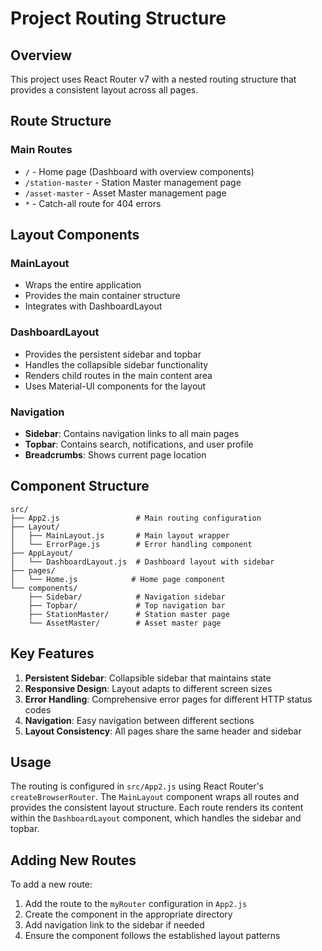 # Project Routing Structure

## Overview
This project uses React Router v7 with a nested routing structure that provides a consistent layout across all pages.

## Route Structure

### Main Routes
- `/` - Home page (Dashboard with overview components)
- `/station-master` - Station Master management page
- `/asset-master` - Asset Master management page
- `*` - Catch-all route for 404 errors

## Layout Components

### MainLayout
- Wraps the entire application
- Provides the main container structure
- Integrates with DashboardLayout

### DashboardLayout
- Provides the persistent sidebar and topbar
- Handles the collapsible sidebar functionality
- Renders child routes in the main content area
- Uses Material-UI components for the layout

### Navigation
- **Sidebar**: Contains navigation links to all main pages
- **Topbar**: Contains search, notifications, and user profile
- **Breadcrumbs**: Shows current page location

## Component Structure

```
src/
├── App2.js                 # Main routing configuration
├── Layout/
│   ├── MainLayout.js       # Main layout wrapper
│   └── ErrorPage.js        # Error handling component
├── AppLayout/
│   └── DashboardLayout.js  # Dashboard layout with sidebar
├── pages/
│   └── Home.js            # Home page component
└── components/
    ├── Sidebar/            # Navigation sidebar
    ├── Topbar/             # Top navigation bar
    ├── StationMaster/      # Station master page
    └── AssetMaster/        # Asset master page
```

## Key Features

1. **Persistent Sidebar**: Collapsible sidebar that maintains state
2. **Responsive Design**: Layout adapts to different screen sizes
3. **Error Handling**: Comprehensive error pages for different HTTP status codes
4. **Navigation**: Easy navigation between different sections
5. **Layout Consistency**: All pages share the same header and sidebar

## Usage

The routing is configured in `src/App2.js` using React Router's `createBrowserRouter`. The `MainLayout` component wraps all routes and provides the consistent layout structure. Each route renders its content within the `DashboardLayout` component, which handles the sidebar and topbar.

## Adding New Routes

To add a new route:

1. Add the route to the `myRouter` configuration in `App2.js`
2. Create the component in the appropriate directory
3. Add navigation link to the sidebar if needed
4. Ensure the component follows the established layout patterns
